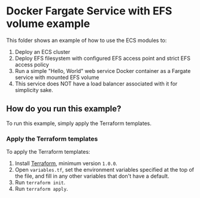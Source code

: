 # Docker Fargate Service with EFS volume example

This folder shows an example of how to use the ECS modules to:

1. Deploy an ECS cluster
1. Deploy EFS filesystem with configured EFS access point and strict EFS access policy 
1. Run a simple "Hello, World" web service Docker container as a Fargate service with mounted EFS volume
1. This service does NOT have a load balancer associated with it for simplicity sake.

## How do you run this example?

To run this example, simply apply the Terraform templates.

### Apply the Terraform templates

To apply the Terraform templates:

1. Install [Terraform](https://www.terraform.io/), minimum version `1.0.0`.
1. Open `variables.tf`, set the environment variables specified at the top of the file, and fill in any other variables that don't have a default.
1. Run `terraform init`.
1. Run `terraform apply`.
